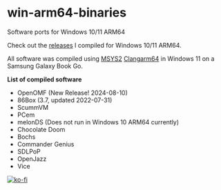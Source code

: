 # win-arm64-binaries
Software ports for Windows 10/11 ARM64

Check out the [releases](https://github.com/mijk84/win-arm64-binaries/releases) I compiled for Windows 10/11 ARM64.

All software was compiled using [MSYS2](https://www.msys2.org/) [Clangarm64](https://github.com/msys2/MSYS2-packages/issues/1787#issuecomment-980837586) in Windows 11 on a Samsung Galaxy Book Go.


**List of compiled software**
- OpenOMF (New Release! 2024-08-10)
- 86Box (3.7, updated 2022-07-31)
- ScummVM
- PCem
- melonDS (Does not run in Windows 10 ARM64 currently)
- Chocolate Doom
- Bochs
- Commander Genius
- SDLPoP
- OpenJazz
- Vice

[![ko-fi](https://ko-fi.com/img/githubbutton_sm.svg)](https://ko-fi.com/I2I0D7IJT)
